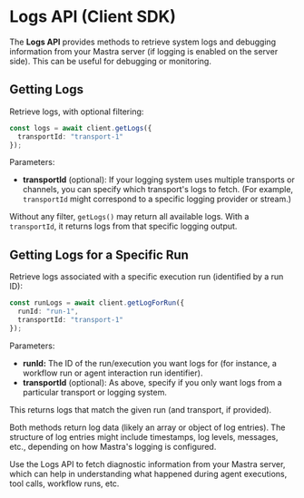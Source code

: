 # Logs API (Client SDK)

The **Logs API** provides methods to retrieve system logs and debugging information from your Mastra server (if logging is enabled on the server side). This can be useful for debugging or monitoring.

## Getting Logs

Retrieve logs, with optional filtering:

```ts
const logs = await client.getLogs({
  transportId: "transport-1"
});
```

Parameters:
- **transportId** (optional): If your logging system uses multiple transports or channels, you can specify which transport's logs to fetch. (For example, `transportId` might correspond to a specific logging provider or stream.)

Without any filter, `getLogs()` may return all available logs. With a `transportId`, it returns logs from that specific logging output.

## Getting Logs for a Specific Run

Retrieve logs associated with a specific execution run (identified by a run ID):

```ts
const runLogs = await client.getLogForRun({
  runId: "run-1",
  transportId: "transport-1"
});
```

Parameters:
- **runId:** The ID of the run/execution you want logs for (for instance, a workflow run or agent interaction run identifier).
- **transportId** (optional): As above, specify if you only want logs from a particular transport or logging system.

This returns logs that match the given run (and transport, if provided).

Both methods return log data (likely an array or object of log entries). The structure of log entries might include timestamps, log levels, messages, etc., depending on how Mastra's logging is configured.

Use the Logs API to fetch diagnostic information from your Mastra server, which can help in understanding what happened during agent executions, tool calls, workflow runs, etc.
